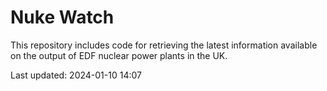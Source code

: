 # Nuke Watch

This repository includes code for retrieving the latest information available on the output of EDF nuclear power plants in the UK.

Last updated: 2024-01-10 14:07